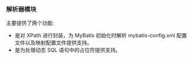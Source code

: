 ### 解析器模块
主要提供了两个功能:
- 是对 XPath 进行封装，为 MyBatis 初始化时解析 mybatis-config.xml 配置文件以及映射配置文件提供支持。
- 是为处理动态 SQL 语句中的占位符提供支持。